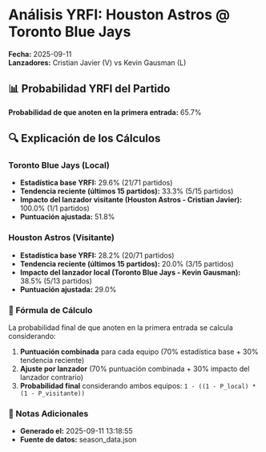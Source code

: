 # Análisis YRFI: Houston Astros @ Toronto Blue Jays

**Fecha:** 2025-09-11  
**Lanzadores:** Cristian Javier (V) vs Kevin Gausman (L)

## 📊 Probabilidad YRFI del Partido

**Probabilidad de que anoten en la primera entrada:** 65.7%

## 🔍 Explicación de los Cálculos

### Toronto Blue Jays (Local)
- **Estadística base YRFI:** 29.6% (21/71 partidos)
- **Tendencia reciente (últimos 15 partidos):** 33.3% (5/15 partidos)
- **Impacto del lanzador visitante (Houston Astros - Cristian Javier):** 100.0% (1/1 partidos)
- **Puntuación ajustada:** 51.8%

### Houston Astros (Visitante)
- **Estadística base YRFI:** 28.2% (20/71 partidos)
- **Tendencia reciente (últimos 15 partidos):** 20.0% (3/15 partidos)
- **Impacto del lanzador local (Toronto Blue Jays - Kevin Gausman):** 38.5% (5/13 partidos)
- **Puntuación ajustada:** 29.0%

### 📝 Fórmula de Cálculo

La probabilidad final de que anoten en la primera entrada se calcula considerando:
1. **Puntuación combinada** para cada equipo (70% estadística base + 30% tendencia reciente)
2. **Ajuste por lanzador** (70% puntuación combinada + 30% impacto del lanzador contrario)
3. **Probabilidad final** considerando ambos equipos: `1 - ((1 - P_local) * (1 - P_visitante))`

### 📌 Notas Adicionales

- **Generado el:** 2025-09-11 13:18:55
- **Fuente de datos:** season_data.json
